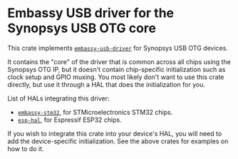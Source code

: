 # Embassy USB driver for the Synopsys USB OTG core

This crate implements [`embassy-usb-driver`](https://crates.io/crates/embassy-usb-driver) for Synopsys USB OTG devices. 

It contains the "core" of the driver that is common across all chips using
the Synopsys OTG IP, but it doesn't contain chip-specific initialization such
as clock setup and GPIO muxing. You most likely don't want to use this crate
directly, but use it through a HAL that does the initialization for you.

List of HALs integrating this driver:

- [`embassy-stm32`](https://crates.io/crates/embassy-stm32), for STMicroelectronics STM32 chips.
- [`esp-hal`](https://crates.io/crates/esp-hal), for Espressif ESP32 chips.

If you wish to integrate this crate into your device's HAL, you will need to add the 
device-specific initialization. See the above crates for examples on how to do it.